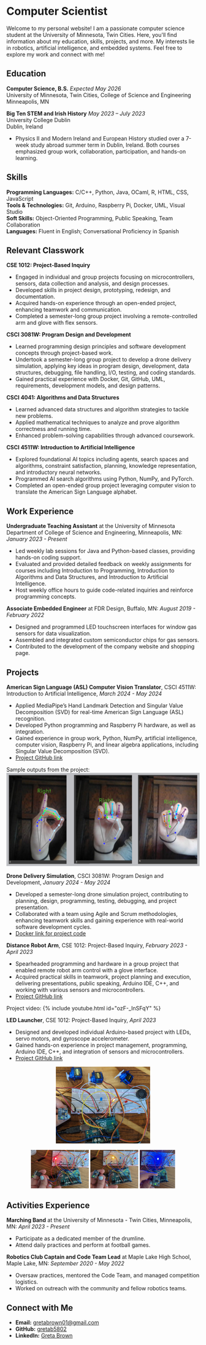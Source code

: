 # Computer Scientist

Welcome to my personal website! I am a passionate computer science student at the University of Minnesota, Twin Cities. Here, you'll find information about my education, skills, projects, and more. My interests lie in robotics, artificial intelligence, and embedded systems. Feel free to explore my work and connect with me!

## Education
**Computer Science, B.S.** _Expected May 2026_ <br />
University of Minnesota, Twin Cities, College of Science and Engineering <br />
Minneapolis, MN <br />

**Big Ten STEM and Irish History** _May 2023 – July 2023_ <br />
University College Dublin <br />
Dublin, Ireland
* Physics II and Modern Ireland and European History studied over a 7-week study abroad summer term in Dublin, Ireland. Both courses emphasized group work, collaboration, participation, and hands-on learning.

## Skills
**Programming Languages:** C/C++, Python, Java, OCaml, R, HTML, CSS, JavaScript <br />
**Tools & Technologies:** Git, Arduino, Raspberry Pi, Docker, UML, Visual Studio <br />
**Soft Skills:** Object-Oriented Programming, Public Speaking, Team Collaboration <br />
**Languages:** Fluent in English; Conversational Proficiency in Spanish

## Relevant Classwork
**CSE 1012: Project-Based Inquiry**
* Engaged in individual and group projects focusing on microcontrollers, sensors, data collection and analysis, and design processes.
* Developed skills in project design, prototyping, redesign, and documentation.
* Acquired hands-on experience through an open-ended project, enhancing teamwork and communication.
* Completed a semester-long group project involving a remote-controlled arm and glove with flex sensors.
  
**CSCI 3081W: Program Design and Development**
* Learned programming design principles and software development concepts through project-based work.
* Undertook a semester-long group project to develop a drone delivery simulation, applying key ideas in program design, development, data structures, debugging, file handling, I/O, testing, and coding standards.
* Gained practical experience with Docker, Git, GitHub, UML, requirements, development models, and design patterns.

**CSCI 4041: Algorithms and Data Structures**
* Learned advanced data structures and algorithm strategies to tackle new problems.
* Applied mathematical techniques to analyze and prove algorithm correctness and running time.
* Enhanced problem-solving capabilities through advanced coursework.

**CSCI 4511W: Introduction to Artificial Intelligence**
* Explored foundational AI topics including agents, search spaces and algorithms, constraint satisfaction, planning, knowledge representation, and introductory neural networks.
* Programmed AI search algorithms using Python, NumPy, and PyTorch.
* Completed an open-ended group project leveraging computer vision to translate the American Sign Language alphabet.

## Work Experience
**Undergraduate Teaching Assistant** at the University of Minnesota Department of College of Science and Engineering, Minneapolis, MN: _January 2023 - Present_
* Led weekly lab sessions for Java and Python-based classes, providing hands-on coding support.
* Evaluated and provided detailed feedback on weekly assignments for courses including Introduction to Programming, Introduction to Algorithms and Data Structures, and Introduction to Artificial Intelligence.
* Host weekly office hours to guide code-related inquiries and reinforce programming concepts.


**Associate Embedded Engineer** at FDR Design, Buffalo, MN: _August 2019 - February 2022_
* Designed and programmed LED touchscreen interfaces for window gas sensors for data visualization.
* Assembled and integrated custom semiconductor chips for gas sensors.
* Contributed to the development of the company website and shopping page.

## Projects
**American Sign Language (ASL) Computer Vision Translator**, CSCI 4511W: Introduction to Artificial Intelligence, _March 2024 - May 2024_
* Applied MediaPipe’s Hand Landmark Detection and Singular Value Decomposition (SVD) for real-time American Sign Language (ASL) recognition.
* Developed Python programming and Raspberry Pi hardware, as well as integration.
* Gained experience in group work, Python, NumPy, artificial intelligence, computer vision, Raspberry Pi, and linear algebra applications, including Singular Value Decomposition (SVD).
* [Project GitHub link](https://github.com/gretab5802/asl-recognition)

Sample outputs from the project:
![ASL Results](/assets/images/ASLresults.png)  <br />

**Drone Delivery Simulation**, CSCI 3081W: Program Design and Development, _January 2024 - May 2024_
* Developed a semester-long drone simulation project, contributing to planning, design, programming, testing, debugging, and project presentation.
* Collaborated with a team using Agile and Scrum methodologies, enhancing teamwork skills and gaining experience with real-world software development cycles.
* [Docker link for project code](https://hub.docker.com/repository/docker/brow6801/drone_sim/general)

**Distance Robot Arm**, CSE 1012: Project-Based Inquiry, _February 2023 - April 2023_
* Spearheaded programming and hardware in a group project that enabled remote robot arm control with a glove interface.
* Acquired practical skills in teamwork, project planning and execution, delivering presentations, public speaking, Arduino IDE, C++, and working with various sensors and microcontrollers.
* [Project GitHub link](https://github.com/gretab5802/distance-robot-arm)

Project video:
{% include youtube.html id="ozF-_InSFqY" %} <br />

**LED Launcher**, CSE 1012: Project-Based Inquiry, _April 2023_
* Designed and developed individual Arduino-based project with LEDs, servo motors, and gyroscope accelerometer.
* Gained hands-on experience in project management, programming, Arduino IDE, C++, and integration of sensors and microcontrollers.
* [Project GitHub link](https://github.com/gretab5802/led-launcher)

<p align="center">
  <img src="/assets/images/CSE1012IndividualProject2Full.png" height="200" />
</p>
<p align="center">
  <img src="/assets/images/CSE1012IndivProjec2LED1.JPEG" height="100" />
  <img src="/assets/images/CSE1012IndivProjec2LED2.JPEG" height="100" />
  <img src="/assets/images/CSE1012IndivProjec2LED3.JPEG" height="100" />
</p>

## Activities Experience
**Marching Band** at the University of Minnesota - Twin Cities, Minneapolis, MN: _April 2023 - Present_
* Participate as a dedicated member of the drumline.
* Attend daily practices and perform at football games.

**Robotics Club Captain and Code Team Lead** at Maple Lake High School, Maple Lake, MN: _September 2020 - May 2022_
* Oversaw practices, mentored the Code Team, and managed competition logistics.
* Worked on outreach with the community and fellow robotics teams.

## Connect with Me
- **Email:** [gretabrown01@gmail.com](mailto:gretabrown01@gmail.com)
- **GitHub:** [gretab5802](https://github.com/gretab5802)
- **LinkedIn:** [Greta Brown](https://www.linkedin.com/in/greta-brown-8b5351291)
